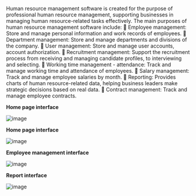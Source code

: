 
Human resource management software is created for the purpose of professional human resource management, supporting businesses in managing human resource-related tasks effectively. The main purposes of human resource management software include:
 Employee management: Store and manage personal information and work records of employees.
 Department management: Store and manage departments and divisions of the company.
 User management: Store and manage user accounts, account authorization.
 Recruitment management: Support the recruitment process from receiving and managing candidate profiles, to interviewing and selecting.
 Working time management - attendance: Track and manage working time and attendance of employees.
 Salary management: Track and manage employee salaries by month.
 Reporting: Provides charts of human resource-related data, helping business leaders make strategic decisions based on real data.  Contract management: Track and manage employee contracts.

**Home page interface**

![image](https://github.com/user-attachments/assets/a84f2d02-f22d-40c9-ad1e-f63a1ee975dd)

**Home page interface**

![image](https://github.com/user-attachments/assets/8fa63fdc-e616-4583-a833-72884c56bc90)

**Employee management interface**

![image](https://github.com/user-attachments/assets/533679f7-7e01-453c-88dc-a2b0815868fe)

**Report interface**

![image](https://github.com/user-attachments/assets/56e545dc-86f4-451e-9226-bc1d696ce706)
